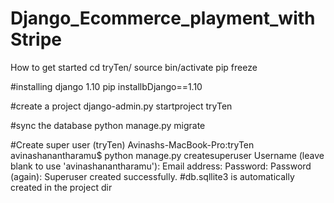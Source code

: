 # Django_Ecommerce_playment_withStripe

How to get started
cd tryTen/
source bin/activate
pip freeze

#installing django 1.10
pip installbDjango==1.10

#create a project 
django-admin.py startproject tryTen

#sync the database
python manage.py migrate

#Create super user
(tryTen) Avinashs-MacBook-Pro:tryTen avinashanantharamu$ python manage.py createsuperuser
Username (leave blank to use 'avinashanantharamu'):<username>
Email address: <email>
Password: <password>
Password (again):<password>
Superuser created successfully.
#db.sqllite3 is automatically created in the project dir




